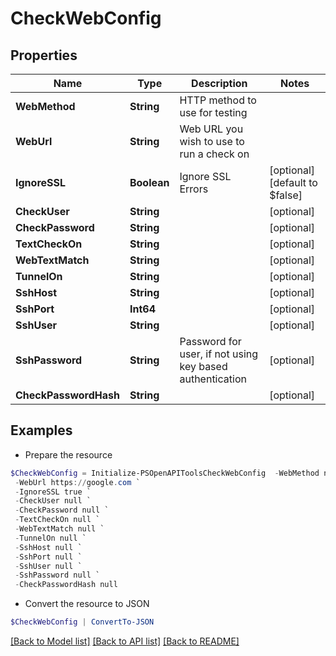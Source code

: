 # CheckWebConfig
## Properties

Name | Type | Description | Notes
------------ | ------------- | ------------- | -------------
**WebMethod** | **String** | HTTP method to use for testing | 
**WebUrl** | **String** | Web URL you wish to use to run a check on | 
**IgnoreSSL** | **Boolean** | Ignore SSL Errors | [optional] [default to $false]
**CheckUser** | **String** |  | [optional] 
**CheckPassword** | **String** |  | [optional] 
**TextCheckOn** | **String** |  | [optional] 
**WebTextMatch** | **String** |  | [optional] 
**TunnelOn** | **String** |  | [optional] 
**SshHost** | **String** |  | [optional] 
**SshPort** | **Int64** |  | [optional] 
**SshUser** | **String** |  | [optional] 
**SshPassword** | **String** | Password for user, if not using key based authentication | [optional] 
**CheckPasswordHash** | **String** |  | [optional] 

## Examples

- Prepare the resource
```powershell
$CheckWebConfig = Initialize-PSOpenAPIToolsCheckWebConfig  -WebMethod null `
 -WebUrl https://google.com `
 -IgnoreSSL true `
 -CheckUser null `
 -CheckPassword null `
 -TextCheckOn null `
 -WebTextMatch null `
 -TunnelOn null `
 -SshHost null `
 -SshPort null `
 -SshUser null `
 -SshPassword null `
 -CheckPasswordHash null
```

- Convert the resource to JSON
```powershell
$CheckWebConfig | ConvertTo-JSON
```

[[Back to Model list]](../README.md#documentation-for-models) [[Back to API list]](../README.md#documentation-for-api-endpoints) [[Back to README]](../README.md)

